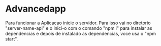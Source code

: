 # Advancedapp

Para funcionar a Aplicacao inicie o servidor. Para isso vai no diretorio "server-name-api" e o inici-o com o comando "npm i" para instalar as dependencias e depois de instalado as dependencias, voce usa o "npm start".